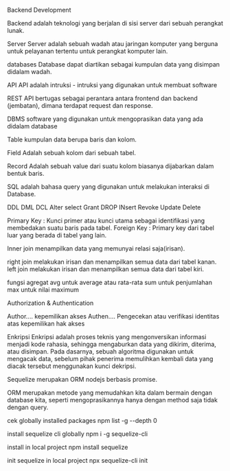 Backend Development

Backend adalah teknologi yang berjalan di sisi server dari sebuah perangkat lunak.

Server
Server adalah sebuah wadah atau jaringan komputer yang berguna untuk pelayanan tertentu untuk perangkat komputer lain.

databases 
Database dapat diartikan sebagai kumpulan data yang disimpan didalam wadah.

API
API adalah intruksi - intruksi yang digunakan untuk membuat software

REST API bertugas sebagai perantara antara frontend dan backend (jembatan), dimana terdapat request dan response.

DBMS
software yang digunakan untuk mengoprasikan data yang ada didalam database

Table
kumpulan data berupa baris dan kolom.

Field
Adalah sebuah kolom dari sebuah tabel.

Record
Adalah sebuah value dari suatu kolom biasanya dijabarkan dalam bentuk baris.

SQL adalah bahasa query yang digunakan untuk melakukan interaksi di Database.

DDL		DML		DCL
Alter		select		Grant
DROP		INsert		Revoke
		Update
		Delete

Primary Key : Kunci primer atau kunci utama sebagai identifikasi yang membedakan suatu baris pada tabel.
Foreign Key : Primary key dari tabel luar yang berada di tabel yang lain.

Inner join menampilkan data yang memunyai relasi saja(irisan).

right join melakukan irisan dan menampilkan semua data dari tabel kanan. 
left join melakukan irisan dan menampilkan semua data dari tabel kiri.

fungsi agregat
avg untuk average atau rata-rata
sum untuk penjumlahan
max untuk nilai maximum

Authorization & Authentication

Author.... kepemilikan akses
Authen.... Pengecekan atau verifikasi identitas atas kepemilikan hak akses

Enkripsi
Enkripsi adalah proses teknis yang mengonversikan informasi menjadi kode rahasia, sehingga mengaburkan data yang dikirim, diterima, atau disimpan. Pada dasarnya, sebuah algoritma digunakan untuk mengacak data, sebelum pihak penerima memulihkan kembali data yang diacak tersebut menggunakan kunci dekripsi.

Sequelize
merupakan ORM nodejs berbasis promise.

ORM merupakan metode yang memudahkan kita dalam bermain dengan database kita, seperti mengoprasikannya hanya dengan method saja tidak dengan query.


cek globally installed packages
npm list -g --depth 0

install sequelize cli globally
npm i -g sequelize-cli

install in local project
npm install sequelize

init sequelize in local project
npx sequelize-cli init

